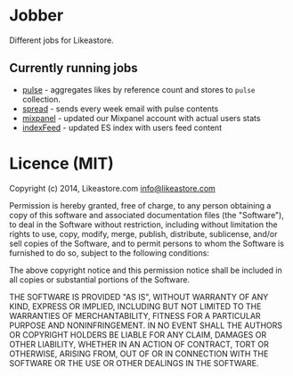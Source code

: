 # Jobber

Different jobs for Likeastore.

## Currently running jobs

* [pulse](/source/jobs/pulse.js) - aggregates likes by reference count and stores to `pulse` collection.
* [spread](/source/jobs/spread.js) - sends every week email with pulse contents
* [mixpanel](/source/jobs/mixpanel.js) - updated our Mixpanel account with actual users stats
* [indexFeed](/source/jobs/indexFeed.js) - updated ES index with users feed content

# Licence (MIT)

Copyright (c) 2014, Likeastore.com info@likeastore.com

Permission is hereby granted, free of charge, to any person obtaining a copy of this software and associated documentation files (the "Software"), to deal in the Software without restriction, including without limitation the rights to use, copy, modify, merge, publish, distribute, sublicense, and/or sell copies of the Software, and to permit persons to whom the Software is furnished to do so, subject to the following conditions:

The above copyright notice and this permission notice shall be included in all copies or substantial portions of the Software.

THE SOFTWARE IS PROVIDED "AS IS", WITHOUT WARRANTY OF ANY KIND, EXPRESS OR IMPLIED, INCLUDING BUT NOT LIMITED TO THE WARRANTIES OF MERCHANTABILITY, FITNESS FOR A PARTICULAR PURPOSE AND NONINFRINGEMENT. IN NO EVENT SHALL THE AUTHORS OR COPYRIGHT HOLDERS BE LIABLE FOR ANY CLAIM, DAMAGES OR OTHER LIABILITY, WHETHER IN AN ACTION OF CONTRACT, TORT OR OTHERWISE, ARISING FROM, OUT OF OR IN CONNECTION WITH THE SOFTWARE OR THE USE OR OTHER DEALINGS IN THE SOFTWARE.